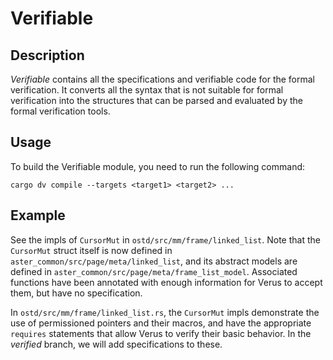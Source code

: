 # Verifiable

## Description

*Verifiable* contains all the specifications and verifiable code for the formal
verification. It converts all the syntax that is not suitable for formal verification
into the structures that can be parsed and evaluated by the formal verification tools.

## Usage

To build the Verifiable module, you need to run the following command:

```shell
cargo dv compile --targets <target1> <target2> ...
```

## Example

See the impls of `CursorMut` in `ostd/src/mm/frame/linked_list`. Note that the `CursorMut`
struct itself is now defined in `aster_common/src/page/meta/linked_list`, and its abstract
models are defined in `aster_common/src/page/meta/frame_list_model`. Associated functions have been annotated
with enough information for Verus to accept them, but have no specification.

In `ostd/src/mm/frame/linked_list.rs`, the `CursorMut` impls demonstrate the use of permissioned pointers
and their macros, and have the appropriate `requires` statements that allow Verus to verify their basic behavior.
In the *verified* branch, we will add specifications to these.
